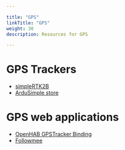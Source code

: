 ```yaml
---

title: "GPS"  
linkTitle: "GPS"  
weight: 30  
description: Resources for GPS

---
```


# GPS Trackers
*   [simpleRTK2B](https://www.ardusimple.com/simplertk2b/)
*   [ArduSimple store](https://www.ardusimple.com/store/)

# GPS web applications
* [OpenHAB GPSTracker Binding](https://www.openhab.org/addons/bindings/gpstracker/)
* [Followmee](https://www.followmee.com/)

